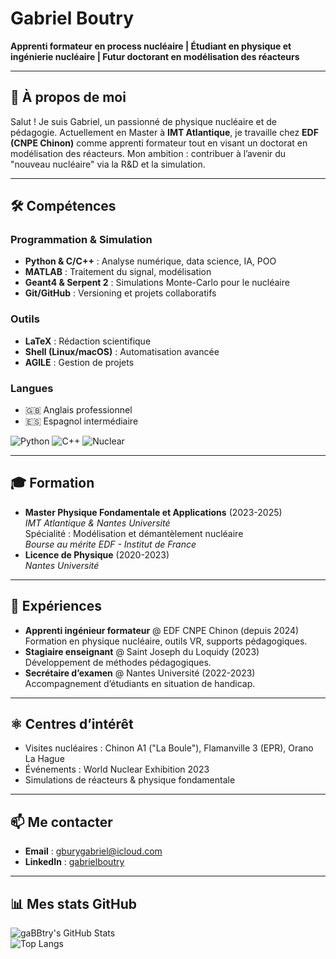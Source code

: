 # Gabriel Boutry  
**Apprenti formateur en process nucléaire | Étudiant en physique et ingénierie nucléaire | Futur doctorant en modélisation des réacteurs**

---

## 👋 À propos de moi  
Salut ! Je suis Gabriel, un passionné de physique nucléaire et de pédagogie. Actuellement en Master à **IMT Atlantique**, je travaille chez **EDF (CNPE Chinon)** comme apprenti formateur tout en visant un doctorat en modélisation des réacteurs. Mon ambition : contribuer à l’avenir du "nouveau nucléaire" via la R&D et la simulation.

---

## 🛠️ Compétences  

### Programmation & Simulation  
- **Python & C/C++** : Analyse numérique, data science, IA, POO  
- **MATLAB** : Traitement du signal, modélisation  
- **Geant4 & Serpent 2** : Simulations Monte-Carlo pour le nucléaire  
- **Git/GitHub** : Versioning et projets collaboratifs  

### Outils  
- **LaTeX** : Rédaction scientifique  
- **Shell (Linux/macOS)** : Automatisation avancée  
- **AGILE** : Gestion de projets  

### Langues  
- 🇬🇧 Anglais professionnel  
- 🇪🇸 Espagnol intermédiaire  

![Python](https://img.shields.io/badge/Python-Expert-blue) ![C++](https://img.shields.io/badge/C++-Advanced-blue) ![Nuclear](https://img.shields.io/badge/Nuclear-Enthusiast-orange)

---

## 🎓 Formation  
- **Master Physique Fondamentale et Applications** (2023-2025)  
  *IMT Atlantique & Nantes Université*  
  Spécialité : Modélisation et démantèlement nucléaire  
  *Bourse au mérite EDF - Institut de France*  
- **Licence de Physique** (2020-2023)  
  *Nantes Université*

---

## 💼 Expériences  
- **Apprenti ingénieur formateur** @ EDF CNPE Chinon (depuis 2024)  
  Formation en physique nucléaire, outils VR, supports pédagogiques.  
- **Stagiaire enseignant** @ Saint Joseph du Loquidy (2023)  
  Développement de méthodes pédagogiques.  
- **Secrétaire d’examen** @ Nantes Université (2022-2023)  
  Accompagnement d’étudiants en situation de handicap.

---

## ⚛️ Centres d’intérêt  
- Visites nucléaires : Chinon A1 ("La Boule"), Flamanville 3 (EPR), Orano La Hague  
- Événements : World Nuclear Exhibition 2023  
- Simulations de réacteurs & physique fondamentale  

---

## 📫 Me contacter  
- **Email** : [gburygabriel@icloud.com](mailto:gburygabriel@icloud.com)  
- **LinkedIn** : [gabrielboutry](https://www.linkedin.com/in/gabrielboutry)  

---

## 📊 Mes stats GitHub  
![gaBBtry's GitHub Stats](https://github-readme-stats.vercel.app/api?username=gaBBtry&show_icons=true&theme=radical)  
![Top Langs](https://github-readme-stats.vercel.app/api/top-langs/?username=gaBBtry&layout=compact&theme=radical)
